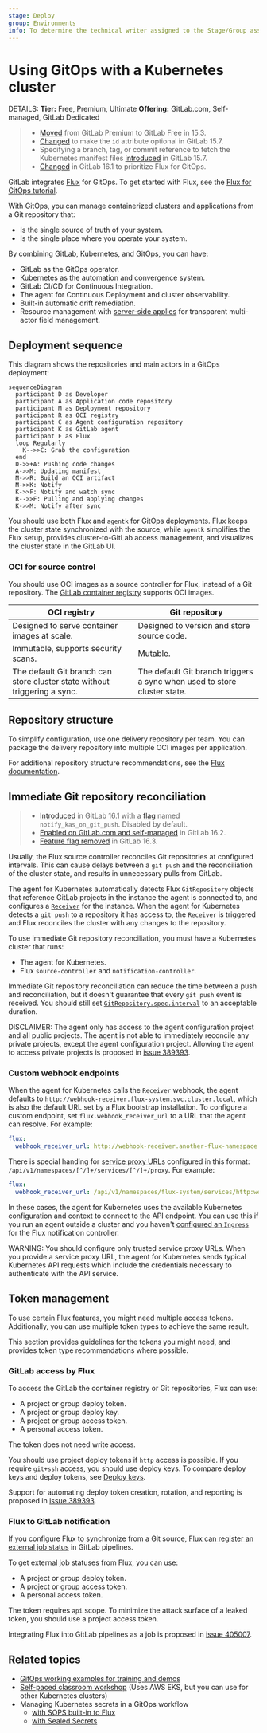 ```yaml
---
stage: Deploy
group: Environments
info: To determine the technical writer assigned to the Stage/Group associated with this page, see https://handbook.gitlab.com/handbook/product/ux/technical-writing/#assignments
---
```


# Using GitOps with a Kubernetes cluster

DETAILS:
**Tier:** Free, Premium, Ultimate
**Offering:** GitLab.com, Self-managed, GitLab Dedicated

> - [Moved](https://gitlab.com/gitlab-org/gitlab/-/issues/346567) from GitLab Premium to GitLab Free in 15.3.
> - [Changed](https://gitlab.com/gitlab-org/gitlab/-/issues/346585) to make the `id` attribute optional in GitLab 15.7.
> - Specifying a branch, tag, or commit reference to fetch the Kubernetes manifest files [introduced](https://gitlab.com/groups/gitlab-org/-/epics/4516) in GitLab 15.7.
> - [Changed](https://gitlab.com/gitlab-org/gitlab/-/issues/395364) in GitLab 16.1 to prioritize Flux for GitOps.

GitLab integrates [Flux](https://fluxcd.io/flux/) for GitOps.
To get started with Flux, see the [Flux for GitOps tutorial](gitops/flux_tutorial.md).

With GitOps, you can manage containerized clusters and applications from a Git repository that:

- Is the single source of truth of your system.
- Is the single place where you operate your system.

By combining GitLab, Kubernetes, and GitOps, you can have:

- GitLab as the GitOps operator.
- Kubernetes as the automation and convergence system.
- GitLab CI/CD for Continuous Integration.
- The agent for Continuous Deployment and cluster observability.
- Built-in automatic drift remediation.
- Resource management with [server-side applies](https://kubernetes.io/docs/reference/using-api/server-side-apply/) for transparent multi-actor field management.

## Deployment sequence

This diagram shows the repositories and main actors in a GitOps deployment:

```mermaid
sequenceDiagram
  participant D as Developer
  participant A as Application code repository
  participant M as Deployment repository
  participant R as OCI registry
  participant C as Agent configuration repository
  participant K as GitLab agent
  participant F as Flux
  loop Regularly
    K-->>C: Grab the configuration
  end
  D->>+A: Pushing code changes
  A->>M: Updating manifest
  M->>R: Build an OCI artifact
  M->>K: Notify
  K->>F: Notify and watch sync
  R-->>F: Pulling and applying changes
  K->>M: Notify after sync
```

You should use both Flux and `agentk` for GitOps deployments. Flux keeps the cluster state synchronized with the source, while `agentk` simplifies the Flux setup, provides cluster-to-GitLab access management, and visualizes the cluster state in the GitLab UI.

### OCI for source control

You should use OCI images as a source controller for Flux, instead of a Git repository. The [GitLab container registry](../../packages/container_registry/index.md) supports OCI images.

| OCI registry | Git repository |
| ---          | ---              |
| Designed to serve container images at scale. | Designed to version and store source code. |
| Immutable, supports security scans. | Mutable. |
| The default Git branch can store cluster state without triggering a sync. | The default Git branch triggers a sync when used to store cluster state. |

## Repository structure

To simplify configuration, use one delivery repository per team.
You can package the delivery repository into multiple OCI images per application.

For additional repository structure recommendations, see the [Flux documentation](https://fluxcd.io/flux/guides/repository-structure/).

## Immediate Git repository reconciliation

> - [Introduced](https://gitlab.com/gitlab-org/gitlab/-/issues/392852) in GitLab 16.1 with a [flag](../../../administration/feature_flags.md) named `notify_kas_on_git_push`. Disabled by default.
> - [Enabled on GitLab.com and self-managed](https://gitlab.com/gitlab-org/gitlab/-/merge_requests/126527) in GitLab 16.2.
> - [Feature flag removed](https://gitlab.com/gitlab-org/gitlab/-/issues/410429) in GitLab 16.3.

Usually, the Flux source controller reconciles Git repositories at configured intervals.
This can cause delays between a `git push` and the reconciliation of the cluster state, and results in
unnecessary pulls from GitLab.

The agent for Kubernetes automatically detects Flux `GitRepository` objects that
reference GitLab projects in the instance the agent is connected to,
and configures a [`Receiver`](https://fluxcd.io/flux/components/notification/receivers/) for the instance.
When the agent for Kubernetes detects a `git push` to a repository it has access to, the `Receiver` is triggered
and Flux reconciles the cluster with any changes to the repository.

To use immediate Git repository reconciliation, you must have a Kubernetes cluster that runs:

- The agent for Kubernetes.
- Flux `source-controller` and `notification-controller`.

Immediate Git repository reconciliation can reduce the time between a push and reconciliation,
but it doesn't guarantee that every `git push` event is received. You should still set
[`GitRepository.spec.interval`](https://fluxcd.io/flux/components/source/gitrepositories/#interval)
to an acceptable duration.

DISCLAIMER:
The agent only has access to the agent configuration project and all public projects.
The agent is not able to immediately reconcile any private projects, except the agent configuration project.
Allowing the agent to access private projects is proposed in [issue 389393](https://gitlab.com/gitlab-org/gitlab/-/issues/389393).

### Custom webhook endpoints

When the agent for Kubernetes calls the `Receiver` webhook,
the agent defaults to `http://webhook-receiver.flux-system.svc.cluster.local`,
which is also the default URL set by a Flux bootstrap installation. To configure a custom
endpoint, set `flux.webhook_receiver_url` to a URL that the agent can resolve. For example:

```yaml
flux:
  webhook_receiver_url: http://webhook-receiver.another-flux-namespace.svc.cluster.local
```

There is special handing for
[service proxy URLs](https://kubernetes.io/docs/tasks/access-application-cluster/access-cluster-services/) configured
in this format: `/api/v1/namespaces/[^/]+/services/[^/]+/proxy`. For example:

```yaml
flux:
  webhook_receiver_url: /api/v1/namespaces/flux-system/services/http:webhook-receiver:80/proxy
```

In these cases, the agent for Kubernetes uses the available Kubernetes configuration
and context to connect to the API endpoint.
You can use this if you run an agent outside a cluster
and you haven't [configured an `Ingress`](https://fluxcd.io/flux/guides/webhook-receivers/#expose-the-webhook-receiver)
for the Flux notification controller.

WARNING:
You should configure only trusted service proxy URLs.
When you provide a service proxy URL,
the agent for Kubernetes sends typical Kubernetes API requests which include
the credentials necessary to authenticate with the API service.

## Token management

To use certain Flux features, you might need multiple access tokens. Additionally, you can use multiple token types to achieve the same result.

This section provides guidelines for the tokens you might need, and provides token type recommendations where possible.

### GitLab access by Flux

To access the GitLab the container registry or Git repositories, Flux can use:

- A project or group deploy token.
- A project or group deploy key.
- A project or group access token.
- A personal access token.

The token does not need write access.

You should use project deploy tokens if `http` access is possible.
If you require `git+ssh` access, you should use deploy keys.
To compare deploy keys and deploy tokens, see [Deploy keys](../../project/deploy_keys/index.md).

Support for automating deploy token creation, rotation, and reporting is proposed in [issue 389393](https://gitlab.com/gitlab-org/gitlab/-/issues/389393).

### Flux to GitLab notification

If you configure Flux to synchronize from a Git source, [Flux can register an external job status](https://fluxcd.io/flux/components/notification/providers/#git-commit-status-updates) in GitLab pipelines.

To get external job statuses from Flux, you can use:

- A project or group deploy token.
- A project or group access token.
- A personal access token.

The token requires `api` scope. To minimize the attack surface of a leaked token, you should use
a project access token.

Integrating Flux into GitLab pipelines as a job is proposed in [issue 405007](https://gitlab.com/gitlab-org/gitlab/-/issues/405007).

## Related topics

- [GitOps working examples for training and demos](https://gitlab.com/groups/guided-explorations/gl-k8s-agent/gitops/-/wikis/home)
- [Self-paced classroom workshop](https://gitlab-for-eks.awsworkshop.io) (Uses AWS EKS, but you can use for other Kubernetes clusters)
- Managing Kubernetes secrets in a GitOps workflow
  - [with SOPS built-in to Flux](https://fluxcd.io/flux/guides/mozilla-sops/)
  - [with Sealed Secrets](https://fluxcd.io/flux/guides/sealed-secrets/)
